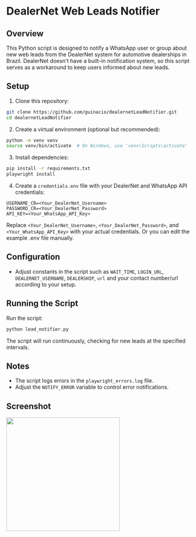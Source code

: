# DealerNet Web Leads Notifier

## Overview

This Python script is designed to notify a WhatsApp user or group about new web leads from the DealerNet system for automotive dealerships in Brazil. DealerNet doesn't have a built-in notification system, so this script serves as a workaround to keep users informed about new leads.

## Setup

1. Clone this repository:

```bash
git clone https://github.com/guinacio/dealernetLeadNotifier.git
cd dealernetLeadNotifier
```

2. Create a virtual environment (optional but recommended):

```bash
python -m venv venv
source venv/bin/activate  # On Windows, use 'venv\Scripts\activate'
```

3. Install dependencies:

```bash
pip install -r requirements.txt
playwright install
```

4. Create a `credentials.env` file with your DealerNet and WhatsApp API credentials:

```env
USERNAME_CR=<Your_DealerNet_Username>
PASSWORD_CR=<Your_DealerNet_Password>
API_KEY=<Your_WhatsApp_API_Key>
```

Replace `<Your_DealerNet_Username>`, `<Your_DealerNet_Password>`, and `<Your_WhatsApp_API_Key>` with your actual credentials. Or you can edit the example .env file manually.

## Configuration

- Adjust constants in the script such as `WAIT_TIME`, `LOGIN_URL`, `DEALERNET_USERNAME`, `DEALERSHIP`, `url` and your contact number/url  according to your setup.

## Running the Script

Run the script:

```bash
python lead_notifier.py
```

The script will run continuously, checking for new leads at the specified intervals.

## Notes

- The script logs errors in the `playwright_errors.log` file.
- Adjust the `NOTIFY_ERROR` variable to control error notifications.

## Screenshot
<img src="https://github.com/guinacio/dealernetLeadNotifier/assets/2325925/044d93d1-f0d7-429d-96f6-45cd0b031fe5)" width="300" />

